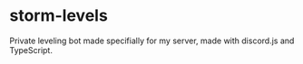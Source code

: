 # storm-levels
Private leveling bot made specifially for my server, made with discord.js and TypeScript.
